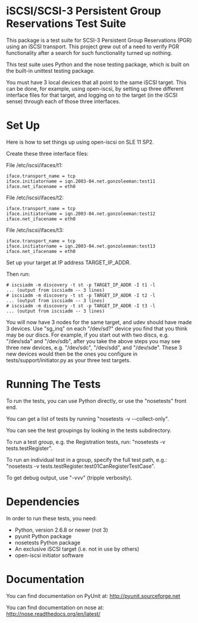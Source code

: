 iSCSI/SCSI-3 Persistent Group Reservations Test Suite
=====================================================
This package is a test suite for SCSI-3 Persistent Group Reservations
(PGR) using an iSCSI transport. This project grew out of a need to
verify PGR functionality after a search for such functionality turned
up nothing.

This test suite uses Python and the nose testing package, which
is built on the built-in unittest testing package.

You must have 3 local devices that all point to the same iSCSI
target. This can be done, for example, using open-iscsi, by
setting up three different interface files for that target,
and logging on to the target (in the iSCSI sense) through each
of those three interfaces.

Set Up
======
Here is how to set things up using open-iscsi on SLE 11 SP2.

Create these three interface files:

File /etc/iscsi/ifaces/t1:

    iface.transport_name = tcp
    iface.initiatorname = iqn.2003-04.net.gonzoleeman:test11
    iface.net_ifacename = eth0

File /etc/iscsi/ifaces/t2:

    iface.transport_name = tcp
    iface.initiatorname = iqn.2003-04.net.gonzoleeman:test12
    iface.net_ifacename = eth0

File /etc/iscsi/ifaces/t3:

    iface.transport_name = tcp
    iface.initiatorname = iqn.2003-04.net.gonzoleeman:test13
    iface.net_ifacename = eth0

Set up your target at IP address TARGET_IP_ADDR.

Then run:

    # iscsiadm -m discovery -t st -p TARGET_IP_ADDR -I t1 -l
    ... (output from iscsiadm -- 3 lines)
    # iscsiadm -m discovery -t st -p TARGET_IP_ADDR -I t2 -l
    ... (output from iscsiadm -- 3 lines)
    # iscsiadm -m discovery -t st -p TARGET_IP_ADDR -I t3 -l
    ... (output from iscsiadm -- 3 lines)

You will now have 3 nodes for the same target, and udev should
have made 3 devices. Use "sg_inq" on each "/dev/sd?" device you
find that you think may be our discs. For example, if you start
out with two discs, e.g. "/dev/sda" and "/dev/sdb", after you take
the above steps you may see three new devices, e.g. "/dev/sdc",
"/dev/sdd", and "/dev/sde". These 3 new devices would then be
the ones you configure in tests/support/initiator.py as your three
test targets.

Running The Tests
=================
To run the tests, you can use Python directly, or use the "nosetests" front end.

You can get a list of tests by running "nosetests -v --collect-only".

You can see the test groupings by looking in the tests subdirectory.

To run a test group, e.g. the Registration tests, run: "nosetests -v tests.testRegister".

To run an individual test in a group, specify the full test path, e.g.:
"nosetests -v tests.testRegister.test01CanRegisterTestCase".

To get debug output, use "-vvv" (tripple verbosity).

Dependencies
============
In order to run these tests, you need:

* Python, version 2.6.8 or newer (not 3)
* pyunit Python package
* nosetests Python package
* An exclusive iSCSI target (i.e. not in use by others)
* open-iscsi initiator software

Documentation
=============
You can find documentation on PyUnit at: http://pyunit.sourceforge.net

You can find documentation on nose at: http://nose.readthedocs.org/en/latest/
